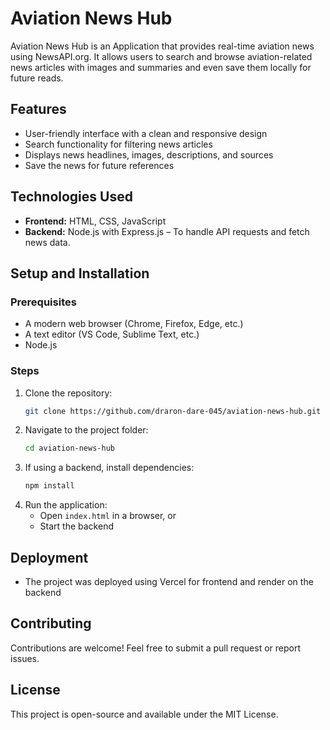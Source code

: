 # Aviation News Hub

Aviation News Hub is an Application that provides real-time aviation news using NewsAPI.org. It allows users to search and browse aviation-related news articles with images and summaries and even save them locally for future reads.

## Features

- User-friendly interface with a clean and responsive design
- Search functionality for filtering news articles
- Displays news headlines, images, descriptions, and sources
- Save the news for future references

## Technologies Used

- **Frontend:** HTML, CSS, JavaScript
- **Backend:** Node.js with Express.js – To handle API requests and fetch news data.


## Setup and Installation

### Prerequisites
- A modern web browser (Chrome, Firefox, Edge, etc.)
- A text editor (VS Code, Sublime Text, etc.)
- Node.js 

### Steps
1. Clone the repository:
   ```sh
   git clone https://github.com/draron-dare-045/aviation-news-hub.git
   ```
2. Navigate to the project folder:
   ```sh
   cd aviation-news-hub
   ```
3. If using a backend, install dependencies:
   ```sh
   npm install
   ```
4. Run the application:
   - Open `index.html` in a browser, or
   - Start the backend

## Deployment
- The project was deployed using Vercel for frontend and render on the backend

## Contributing
Contributions are welcome! Feel free to submit a pull request or report issues.

## License
This project is open-source and available under the MIT License.

